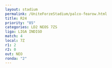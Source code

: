 ```yaml
---
layout: stadium
permalink: /UniteForzeStadium/palco-fearow.html
title: R24
priority: "85"
categories: LD2 NEOS 7ZS
liga: LIGA INDIGO
match: 4
local: 7Z
r1: 2
r2: 0
out: NEO
ronda: "2"
---
```

